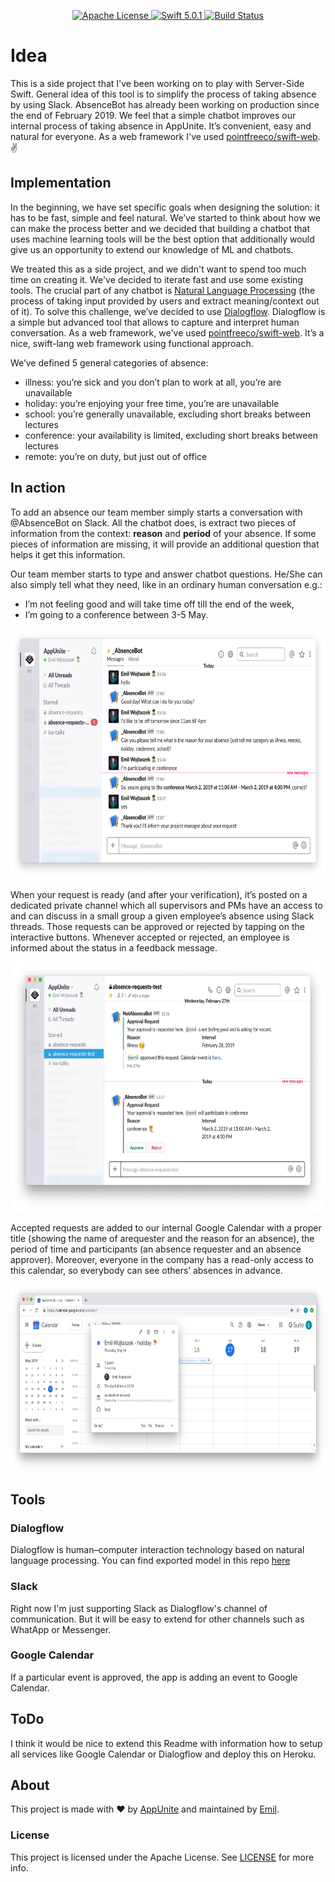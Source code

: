 <p align="center">
    <a href="LICENSE">
        <img src="http://img.shields.io/badge/license-Apache-brightgreen.svg" alt="Apache License">
    </a>
    <a href="https://swift.org">
        <img src="http://img.shields.io/badge/swift-5.0.1-brightgreen.svg" alt="Swift 5.0.1">
    </a>
    <a href="https://travis-ci.org/appunite/absence-bot">
        <img src="https://travis-ci.org/appunite/absence-bot.svg?branch=master" alt="Build Status">
    </a>
</p>

# Idea

This is a side project that I've been working on to play with Server-Side Swift. General idea of this tool is to simplify the process of taking absence by using Slack.
AbsenceBot has already been working on production since the end of February 2019. We feel that a simple chatbot improves our internal process of taking absence in AppUnite. It’s convenient, easy and natural for everyone. As a web framework I've used [pointfreeco/swift-web](https://github.com/pointfreeco/swift-web).✌

## Implementation

In the beginning, we have set specific goals when designing the solution: it has to be fast, simple and feel natural. We’ve started to think about how we can make the process better and we decided that building a chatbot that uses machine learning tools will be the best option that additionally would give us an opportunity to extend our knowledge of ML and chatbots.

We treated this as a side project, and we didn't want to spend too much time on creating it. We've decided to iterate fast and use some existing tools. The crucial part of any chatbot is [Natural Language Processing](https://en.wikipedia.org/wiki/Natural_language_processing) (the process of  taking input provided by users and extract meaning/context out of it). To solve this challenge, we’ve decided to use [Dialogflow](https://dialogflow.com). Dialogflow is a simple but advanced tool that allows to capture and interpret human conversation. As a web framework, we've used [pointfreeco/swift-web](https://github.com/pointfreeco/swift-web). It’s a nice, swift-lang web framework using functional approach.

We’ve defined 5 general categories of absence:
* illness: you’re sick and you don’t plan to work at all, you’re are unavailable 
* holiday: you’re enjoying your free time, you’re are unavailable
* school: you’re generally unavailable, excluding short breaks between lectures
* conference: your availability is limited, excluding short breaks between lectures
* remote: you’re on duty, but just out of office

## In action 

To add an absence our team member simply starts a conversation with @AbsenceBot on Slack. All the chatbot does, is extract two pieces of information from the context: **reason** and **period** of your absence. If some pieces of information are missing, it will provide an additional question that helps it get this information. 

Our team member starts to type and answer chatbot questions. He/She can also simply tell what they need, like in an ordinary human conversation e.g.:

* I’m not feeling good and will take time off till the end of the week,
* I’m going to a conference between 3-5 May.

<img src=".images/screen1.png" height="400" alt="Screenshot"/>

When your request is ready (and after your verification), it’s posted on a dedicated private channel which all supervisors and PMs have an access to and can discuss in a small group a given employee’s absence using Slack threads. Those requests can be approved or rejected by tapping on the interactive buttons. Whenever accepted or rejected, an employee is informed about the status in a feedback message.

<img src=".images/screen2.png" height="400" alt="Screenshot"/>

Accepted requests are added to our internal Google Calendar with a proper title (showing the name of arequester and the reason for an absence), the period of time and participants (an absence requester and an absence approver). Moreover, everyone in the company has a read-only access to this calendar, so everybody can see others’ absences in advance.

<img src=".images/screen4.png" height="300" alt="Screenshot"/>

## Tools 

### Dialogflow

Dialogflow is human–computer interaction technology based on natural language processing.
You can find exported model in this repo [here](./au-absence-bot-prod-dialogflow.zip)

### Slack

Right now I'm just supporting Slack as Dialogflow's channel of communication. But it will be easy to extend for other channels such as WhatApp or Messenger.

### Google Calendar

If a particular event is approved, the app is adding an event to Google Calendar.

## ToDo

I think it would  be nice to extend this Readme with information how to setup all services like Google Calendar or Dialogflow and deploy this on Heroku.

## About

This project is made with ❤️ by [AppUnite](https://appunite.com) and maintained by [Emil](http://github.com/emilwojtaszek/).

### License

This project is licensed under the Apache License. See [LICENSE](LICENSE) for more info.
